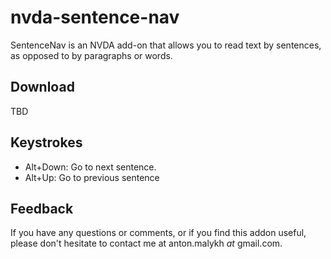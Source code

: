# nvda-sentence-nav
SentenceNav is an NVDA add-on that allows you to read text by sentences, as opposed to by paragraphs or words.
## Download
TBD
## Keystrokes
* Alt+Down: Go to next sentence.
* Alt+Up: Go to previous sentence
## Feedback
If you have any questions or comments, or if you find this addon useful, please don't hesitate to contact me at anton.malykh *at* gmail.com.
